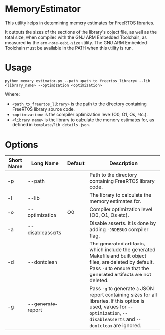 # MemoryEstimator

This utility helps in determining memory estimates for FreeRTOS libraries.

It outputs the sizes of the sections of the library's object file, as well as
the total size, when compiled with the GNU ARM Embedded Toolchain, as measured
by the `arm-none-eabi-size` utility. The GNU ARM Embedded Toolchain must be
available in the PATH when this utility is run.

# Usage

```
python memory_estimator.py --path <path_to_freertos_library> --lib <library_name> --optimization <optimization>
```

Where:

* `<path_to_freertos_library>` is the path to the directory containing FreeRTOS library source code.
* `<optimization>` is the compiler optimization level (O0, O1, Os, etc.).
* `<library_name>` is the library to calculate the memory estimates for, as defined in `template/lib_details.json`.


# Options
| Short Name | Long Name | Default |Description |
| ---------- | --------- | ------- | ---------- |
| -p | --path | | Path to the directory containing FreeRTOS library code. |
| -l | --lib | | The library to calculate the memory estimates for. |
| -o | --optimization | O0 | Compiler optimization level (O0, O1, Os etc). |
| -a | --disableasserts | | Disable asserts. It is done by adding `-DNDEBUG` compiler flag. |
| -d | --dontclean | | The generated artifacts, which include the generated Makefile and built object files, are deleted by default. Pass `-d` to ensure that the generated artifacts are not deleted. |
| -g | --generate-report | | Pass `-g` to generate a JSON report containing sizes for all libraries. If this option is used, values for `--optimization`, `--disableasserts` and `--dontclean` are ignored. |
